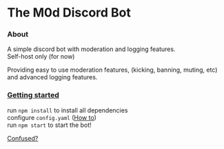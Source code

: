 # The M0d Discord Bot
### About
A simple discord bot with moderation and logging features.  
Self-host only (for now)

Providing easy to use moderation features, (kicking, banning, muting, etc) and advanced logging features.

### [Getting started](https://github.com/Jakwee/M0d/wiki)
run `npm install` to install all dependencies  
configure `config.yaml` ([How to](https://github.com/Jakwee/M0d/wiki/Configuring-the-Bot))  
run `npm start` to start the bot!  

[Confused?](https://github.com/Jakwee/M0d/wiki/Creating-a-Bot-on-Discord)
